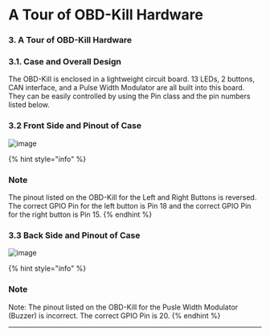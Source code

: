 # A Tour of OBD-Kill Hardware

### 3. A Tour of OBD-Kill Hardware

### **3.1. Case and Overall Design**

The OBD-Kill is enclosed in a lightweight circuit board. 13 LEDs, 2 buttons, CAN interface, and a Pulse Width Modulator are all built into this board. They can be easily controlled by using the Pin class and the pin numbers listed below.

### **3.2 Front Side and Pinout of Case**

![image](https://user-images.githubusercontent.com/93162463/184357970-c7b6a546-1e8f-4b8e-bd6a-b00f62a22489.png)

{% hint style="info" %}
### Note

The pinout listed on the OBD-Kill for the Left and Right Buttons is reversed. The correct GPIO Pin for the left button is Pin 18 and the correct GPIO Pin for the right button is Pin 15.
{% endhint %}

### **3.3 Back Side and Pinout of Case**

![image](https://user-images.githubusercontent.com/93162463/184426546-d15a3054-99f5-46de-9feb-b2c2e88b0a5e.png)

{% hint style="info" %}
### Note

Note: The pinout listed on the OBD-Kill for the Pusle Width Modulator (Buzzer) is incorrect. The correct GPIO Pin is 20.
{% endhint %}

***
